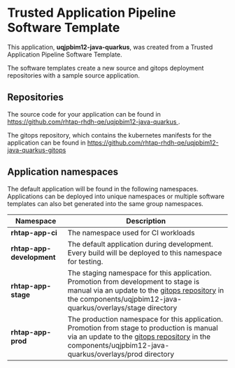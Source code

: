 # Trusted Application Pipeline Software Template

This application, **uqjpbim12-java-quarkus**, was created from a Trusted Application Pipeline Software Template.

The software templates create a new source and gitops deployment repositories with a sample source application. 

## Repositories

The source code for your application can be found in [https://github.com/rhtap-rhdh-qe/uqjpbim12-java-quarkus ](https://github.com/rhtap-rhdh-qe/uqjpbim12-java-quarkus ).
 
The gitops repository, which contains the kubernetes manifests for the application can be found in 
[https://github.com/rhtap-rhdh-qe/uqjpbim12-java-quarkus-gitops ](https://github.com/rhtap-rhdh-qe/uqjpbim12-java-quarkus-gitops ) 

## Application namespaces 

The default application will be found in the following namespaces. Applications can be deployed into unique namespaces or multiple software templates can also bet generated into the same group namespaces.  

|  Namespace   |  Description   |  
| -------- | -------- |
| **rhtap-app-ci** | The namespace used for CI workloads |
| **rhtap-app-development** | The default application during development. Every build will be deployed to this namespace for testing. |
| **rhtap-app-stage** | The staging namespace for this application. Promotion from development to stage is manual via an update to the [gitops repository](https://github.com/rhtap-rhdh-qe/uqjpbim12-java-quarkus-gitops ) in the components/uqjpbim12-java-quarkus/overlays/stage directory |
| **rhtap-app-prod** | The production namespace for this application. Promotion from stage to production is manual via an update to the [gitops repository](https://github.com/rhtap-rhdh-qe/uqjpbim12-java-quarkus-gitops ) in the components/uqjpbim12-java-quarkus/overlays/prod directory |
